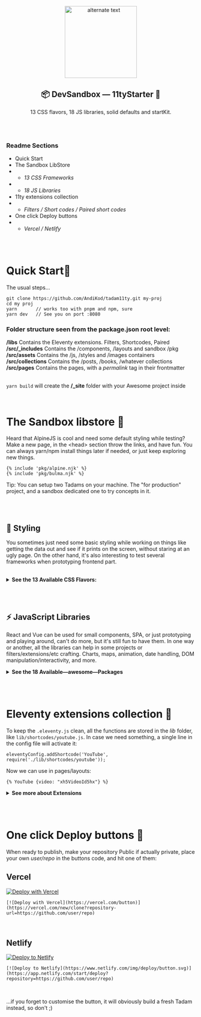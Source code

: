 

 <p align="center">
    <img src="https://mediastore-sable.vercel.app/tadam/Tadam.png" style="width:20vw" alt="alternate text">  
 </p>
 <h2 align="center">📦 DevSandbox — 11tyStarter 🚀</h2>
<p align="center">13 CSS flavors, 18 JS libraries, solid defaults and startKit.</p>


<br/><br/>

### Readme Sections

- Quick Start
- The Sandbox LibStore
- - *13 CSS Frameworks*
- - *18 JS Libraries*
- 11ty extensions collection
- - *Filters / Short codes / Paired short codes*
- One click Deploy buttons
- - *Vercel /  Netlify*


<br/><br/>

# Quick Start💨

The usual steps...

```
git clone https://github.com/AndiKod/tadam11ty.git my-proj
cd my proj
yarn       // works too with pnpm and npm, sure
yarn dev   // See you on port :8080
```
### Folder structure seen from the package.json root level:<br/>
  **/libs**  Contains the Eleventy extensions. Filters, Shortcodes, Paired<br/>
  **/src/_includes**  Contains the /components, /layouts and sandbox /pkg<br/>
  **/src/assets**  Contains the /js, /styles and /images containers<br/>
  **/src/collections**  Contains the /posts, /books, /whatever collections<br/>
  **/src/pages**  Contains the pages, with a *permalink* tag in their frontmatter<br/><br/>

  `yarn build` will create the **/_site** folder with your Awesome project inside


<br/>


# The Sandbox libstore 🎁

Heard that AlpineJS is cool and need some default styling while testing? Make a new page, in the &lt;head> section throw the links, and have fun.
You can always yarn/npm install things later if needed, or just keep exploring new things.

```
{% include 'pkg/alpine.njk' %}
{% include 'pkg/bulma.njk' %}
```
Tip: You can setup two Tadams on your machine. The "for production" project, and a sandbox dedicated one to try concepts in it.


<br/><br/>

## 🎨 Styling
You sometimes just need some basic styling while working on things like getting the data out and see if it prints on the screen, without staring at an ugly page. On the other hand, it's also interesting to test several frameworks when prototyping frontend part.

<br/>

<details><summary><b>See the 13 Available CSS Flavors:</b></summary>

<br>

### Installed out of the box

- [SASS]() already included<br/>
CSS with super powers.
- [WindiCSS]() already included<br/>
Next generation utility-first CSS framework.<br/>
Tailwind compatible syntax, plus other features.

### Alternative CSS frameworks

Utility first and similar approaches

- [Tachyons](http://tachyons.io/docs/)
Built for designing. *...with as little css as possible.*
- [Tailwind](https://tailwindcss.com/docs/installation/play-cdn)
The "Play CDN" setup for testing and prototyping
- [OpenProps](https://open-props.style/#getting-started)
Supercharged CSS variables

No classes, Just raw HTML
- [Water.css](https://watercss.kognise.dev)
A drop-in collection of CSS styles
- [MVP.css](https://andybrewer.github.io/mvp/#docs)
A minimalist stylesheet for HTML elements

Minimalist frameworks
- [Milligram](https://milligram.io)<br/>
A minimalist CSS framework
- [Chota](https://jenil.github.io/chota/)
A micro (~3kb) CSS framework.

The classics
- [Bootstrap](https://getbootstrap.com)<br/>
World’s most popular front-end toolkit
- [Foundation for Sites](https://get.foundation/sites/docs/)<br/>
Advanced responsive front-end framework
- [Bulma](https://bulma.io/documentation/)<br/>
The modern CSS framework that just works.
- [UIKit](https://getuikit.com/docs/introduction)<br/>
Lightweight and modular front-end framework


 </details>


<br/><br/>

## ⚡ JavaScript Libraries

React and Vue can be used for small components, SPA, or just prototyping and playing around, can't do more, but it's still fun to have them. In one way or another, all the libraries can help in some projects or filters/extensions/etc crafting. Charts, maps, animation, date handling, DOM manipulation/interactivity, and more.


<details><summary><b>See the 18 Available—awesome—Packages</b></summary>

- [React](https://reactjs.org/docs/getting-started.html)<br/>
Modern client-side JavaScript framework
- [Vue 3](https://v3.vuejs.org/guide/introduction.html)<br/>
Modern client-side JavaScript framework
- [AlpineJS](https://alpinejs.dev/start-here)<br/>
Your new, lightweight, JavaScript framework
- [Mithril](https://mithril.js.org)<br/>
Modern client-side JavaScript framework
- [_Hyperscript](https://hyperscript.org/docs)<br/>
Fun and readable, dependency-free DOM manipulation library & more
- [ChartJS](https://www.chartjs.org/docs/latest/)<br/>
Simple yet flexible JavaScript charting
- [ApexCharts](https://apexcharts.com/docs/creating-first-javascript-chart/)<br/>
Modern & Interactive Open-source Charts
- [AnimateOnScroll](https://michalsnik.github.io/aos/)<br/>
Animate On Scroll Library
- [Granim](https://sarcadass.github.io/granim.js/examples.html)<br/>
Fluid and interactive gradient animations library
- [Leaflet](https://leafletjs.com/reference.html)<br/>
JavaScript library for mobile-friendly interactive maps
- [Moment](https://momentjs.com)<br/>
Parse, validate, manipulate,and display dates and times
- [Luxon](https://moment.github.io/luxon/#/)<br/>
Modern, and friendly wrapper for JavaScript dates and times
- [UmbrellaJS](https://umbrellajs.com/documentation)<br/>
Tiny library for DOM manipulation and events
- [jQuery Core](https://learn.jquery.com/using-jquery-core/)<br/>
jQuery is a fast, small, and feature-rich JavaScript library.
- [Voca](https://vocajs.com/#)<br/>
The ultimate JavaScript string library
- [Lodash](https://lodash.com/docs/4.17.15)<br/>
JS utility library delivering modularity, performance & extras
- [TaffyDB](https://taffydb.com)<br/>
Library that brings database features into your project
- [Cleave](https://nosir.github.io/cleave.js/)<br/>
It helps with formatting input text content automatically.

</details>


<br/><br/>

# Eleventy extensions collection 🔧

To keep the `.eleventy.js` clean, all the functions are stored in the *lib* folder, like `lib/shortcodes/youtube.js`. In case we need something, a single line in the config file will activate it:

```eleventyConfig.addShortcode('YouTube', require('./lib/shortcodes/youtube'));```

Now we can use in pages/layouts:

```{% YouTube {video: "xh5VideoId5hx"} %}```

<details><summary><b>See more about Extensions</b></summary>


<br/><br/>

## [Filters](#filters)
*[11ty.dev/docs/filters/](11ty.dev/docs/filters/)*

<br/>

### Creation<br/>
Create *filtername.js* with the logic, then in *.eleventy.js*
```eleventyConfig.addFilter('FilterName', require('./lib/filters/filtername'));```

### Usage<br/>
```{{ someString | FilterName }} ``` or<br/>
```{% for post in collections.posts | FilterName %}```

## Filters included

 ### limit
> *File:* arr-res-limit.js <br/>
> *Effect:* Takes an arrays and returns the n-th most recent items <br/>
> *Usage:* `{% for post in collections.posts | limit(-3) %}` <br/>
> *Info:* It's the filter used on the official blog-starter project.


<br/><br/>

## [Shortcodes](#shortcodes)
*[11ty.dev/docs/shortcodes/](11ty.dev/docs/shortcodes/)*

### Creation
Create *shortcodename.js* with the logic, then in *.eleventy.js*
```eleventyConfig.addShortcode('ShortcodeName', require('./lib/filters/filtername'));```

### Usage
```{% codeName { propName: 'propValue' } %} ```

<br/>

## Shortcodes included

<br/>

 ### YouTube
> *File:* youtube.js <br/>
> *Effect:* Insert a video on the page <br/>
> *Usage:* `{% YouTube { video: 'xXxVidIDxXx' } %}` <br/>
> *Info:* The video will take 100% width of it's container


 </details>


<br/><br/>

# One click Deploy buttons 🚚

When ready to publish, make your repository Public if actually private, place your own *user/repo* in the buttons code, and hit one of them:

## Vercel

[![Deploy with Vercel](https://vercel.com/button)](https://vercel.com/new/clone?repository-url=https://github.com/AndiKod/tadam11ty)

```[![Deploy with Vercel](https://vercel.com/button)](https://vercel.com/new/clone?repository-url=https://github.com/user/repo)```

<br/>

## Netlify

[![Deploy to Netlify](https://www.netlify.com/img/deploy/button.svg)](https://app.netlify.com/start/deploy?repository=https://github.com/AndiKod/tadam11ty)
<br/>

```[![Deploy to Netlify](https://www.netlify.com/img/deploy/button.svg)](https://app.netlify.com/start/deploy?repository=https://github.com/user/repo)```

<br/>

...if you forget to customise the button, it will obviously build a fresh Tadam instead, so don't ;)


<br/><br/>
